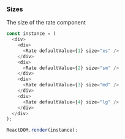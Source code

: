 ### Sizes

The size of the rate component

<!--start-code-->

```js
const instance = (
  <div>
    <div>
      <Rate defaultValue={1} size="xs" />
    </div>
    <div>
      <Rate defaultValue={2} size="sm" />
    </div>
    <div>
      <Rate defaultValue={3} size="md" />
    </div>
    <div>
      <Rate defaultValue={4} size="lg" />
    </div>
  </div>
);

ReactDOM.render(instance);
```

<!--end-code-->
